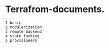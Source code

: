 # Terrafrom-documents.
```
1 basic
2 modulerization 
3 remote backend
4 state locking 
5 provisioners
```



